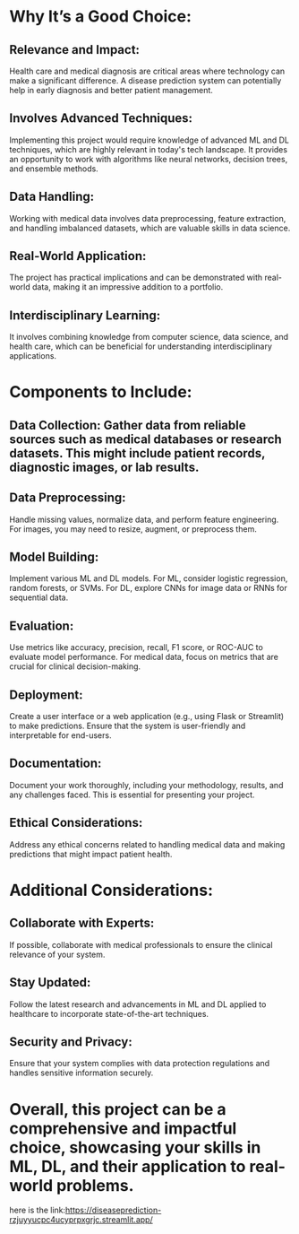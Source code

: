 # Why It’s a Good Choice:

## Relevance and Impact:
Health care and medical diagnosis are critical areas where technology can make a significant difference. A disease prediction system can potentially help in early diagnosis and better patient management.

## Involves Advanced Techniques: 
Implementing this project would require knowledge of advanced ML and DL techniques, which are highly relevant in today's tech landscape. It provides an opportunity to work with algorithms like neural networks, decision trees, and ensemble methods.

## Data Handling:
Working with medical data involves data preprocessing, feature extraction, and handling imbalanced datasets, which are valuable skills in data science.

## Real-World Application:
The project has practical implications and can be demonstrated with real-world data, making it an impressive addition to a portfolio.

## Interdisciplinary Learning:
It involves combining knowledge from computer science, data science, and health care, which can be beneficial for understanding interdisciplinary applications.

# Components to Include:
## Data Collection: Gather data from reliable sources such as medical databases or research datasets. This might include patient records, diagnostic images, or lab results.

## Data Preprocessing:
Handle missing values, normalize data, and perform feature engineering. For images, you may need to resize, augment, or preprocess them.

## Model Building: 
Implement various ML and DL models. For ML, consider logistic regression, random forests, or SVMs. For DL, explore CNNs for image data or RNNs for sequential data.

## Evaluation: 
Use metrics like accuracy, precision, recall, F1 score, or ROC-AUC to evaluate model performance. For medical data, focus on metrics that are crucial for clinical decision-making.

## Deployment:
Create a user interface or a web application (e.g., using Flask or Streamlit) to make predictions. Ensure that the system is user-friendly and interpretable for end-users.

## Documentation:
Document your work thoroughly, including your methodology, results, and any challenges faced. This is essential for presenting your project.

## Ethical Considerations:
Address any ethical concerns related to handling medical data and making predictions that might impact patient health.

# Additional Considerations:
## Collaborate with Experts:
If possible, collaborate with medical professionals to ensure the clinical relevance of your system.
## Stay Updated:
Follow the latest research and advancements in ML and DL applied to healthcare to incorporate state-of-the-art techniques.
## Security and Privacy:
Ensure that your system complies with data protection regulations and handles sensitive information securely.


# Overall, this project can be a comprehensive and impactful choice, showcasing your skills in ML, DL, and their application to real-world problems.









here is the link:https://diseaseprediction-rzjuyyucpc4ucyprpxgrjc.streamlit.app/
